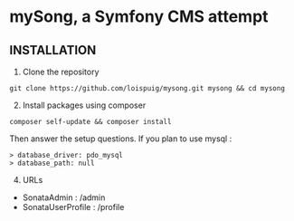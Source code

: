 # mySong, a Symfony CMS attempt

## INSTALLATION

1. Clone the repository

```
git clone https://github.com/loispuig/mysong.git mysong && cd mysong
```

2. Install packages using composer

```
composer self-update && composer install
```

Then answer the setup questions.
If you plan to use mysql :

```
> database_driver: pdo_mysql
> database_path: null
```

4. URLs

* SonataAdmin : /admin
* SonataUserProfile : /profile